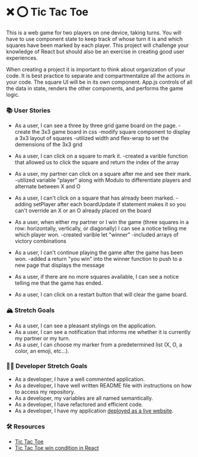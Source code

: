 # ❌ ⭕️ Tic Tac Toe

This is a web game for two players on one device, taking turns. You will have to use component state to keep track of whose turn it is and which squares have been marked by each player. This project will challenge your knowledge of React but should also be an exercise in creating good user experiences.

When creating a project it is important to think about organization of your code. It is best practice to separate and compartmentalize all the actions in your code. The square UI will be in its own component. App.js controls of all the data in state, renders the other components, and performs the game logic.

### 📚 User Stories

- As a user, I can see a three by three grid game board on the page.
-create the 3x3 game board in css
-modify square component to display a 3x3 layout of squares
-utilized width and flex-wrap to set the demensions of the 3x3 grid

- As a user, I can click on a square to mark it.
-created a varible function that allowed us to click the square and return the index of the array

- As a user, my partner can click on a square after me and see their mark.
-utilized variable "player" along with Modulo to differentiate players and alternate between X and O

- As a user, I can't click on a square that has already been marked.
-adding setPlayer after each boardUpdate if statement makes it so you can't override an X or an O already placed on the board

- As a user, when either my partner or I win the game (three squares in a row: horizontally, vertically, or diagonally) I can see a notice telling me which player won.
-created varible let "winner"
-included arrays of victory combinations

- As a user, I can't continue playing the game after the game has been won.
-added a return "you win" into the winner function to push to a new page that displays the message

- As a user, if there are no more squares available, I can see a notice telling me that the game has ended.

- As a user, I can click on a restart button that will clear the game board.

### 🏔 Stretch Goals

- As a user, I can see a pleasant stylings on the application.
- As a user, I can see a notification that informs me whether it is currently my partner or my turn.
- As a user, I can choose my marker from a predetermined list (X, O, a color, an emoji, etc...).

### 👩‍💻 Developer Stretch Goals

- As a developer, I have a well commented application.
- As a developer, I have well written README file with instructions on how to access my repository.
- As a developer, my variables are all named semantically.
- As a developer, I have refactored and efficient code.
- As a developer, I have my application [deployed as a live website](https://render.com/docs/deploy-create-react-app).

### 🛠 Resources

- [Tic Tac Toe](https://en.wikipedia.org/wiki/Tic-tac-toe)
- [Tic Tac Toe win condition in React](https://forum.freecodecamp.org/t/need-help-understanding-react-tic-tac-toe-winner-function/137840)

